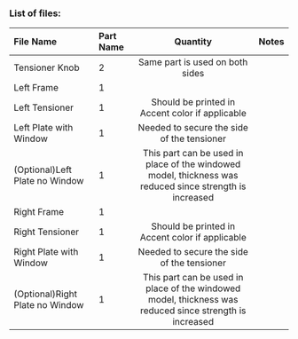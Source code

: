 ### List of files:

File Name | Part Name | Quantity | Notes
| :--- | :--- | :---: | :---
 | Tensioner Knob | 2 | Same part is used on both sides 
 | Left Frame | 1 | 
 | Left Tensioner | 1 | Should be printed in Accent color if applicable
 | Left Plate with Window | 1 | Needed to secure the side of the tensioner
 | (Optional)Left Plate no Window | 1 | This part can be used in place of the windowed model, thickness was reduced since strength is increased
 | Right Frame | 1 | 
 | Right Tensioner | 1 | Should be printed in Accent color if applicable
 | Right Plate with Window | 1 | Needed to secure the side of the tensioner
 | (Optional)Right Plate no Window | 1 | This part can be used in place of the windowed model, thickness was reduced since strength is increased
